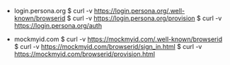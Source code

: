 - login.persona.org
  $ curl -v https://login.persona.org/.well-known/browserid
  $ curl -v https://login.persona.org/provision
  $ curl -v https://login.persona.org/auth
  
- mockmyid.com
  $ curl -v https://mockmyid.com/.well-known/browserid
  $ curl -v https://mockmyid.com/browserid/sign_in.html
  $ curl -v https://mockmyid.com/browserid/provision.html
